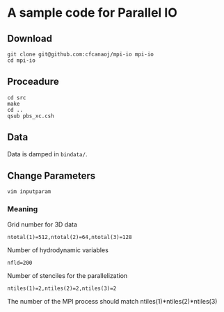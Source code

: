 # A sample code for Parallel IO

## Download
    
    git clone git@github.com:cfcanaoj/mpi-io mpi-io
    cd mpi-io
    
## Proceadure
    
    cd src
    make
    cd ..
    qsub pbs_xc.csh

## Data
Data is damped in `bindata/`.

## Change Parameters
    
    vim inputparam

### Meaning
Grid number for 3D data
    
    ntotal(1)=512,ntotal(2)=64,ntotal(3)=128
    
Number of hydrodynamic variables
    
    nfld=200
    
Number of stenciles for the parallelization
    
    ntiles(1)=2,ntiles(2)=2,ntiles(3)=2
    
The number of the MPI process should match ntiles(1)*ntiles(2)*ntiles(3)


